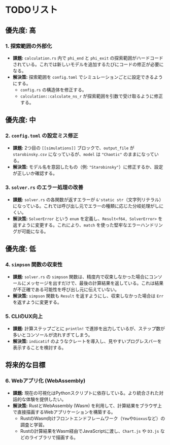 # TODOリスト

## 優先度: 高

### 1. 探索範囲の外部化

-   **課題:** `calculation.rs` 内で `phi_end` と `phi_exit` の探索範囲がハードコードされている。これでは新しいモデルを追加するたびにコードの修正が必要になる。
-   **解決策:** 探索範囲を `config.toml` でシミュレーションごとに設定できるようにする。
    -   `config.rs` の構造体を修正する。
    -   `calculation::calculate_ns_r` が探索範囲を引数で受け取るように修正する。

## 優先度: 中

### 2. `config.toml` の設定ミス修正

-   **課題:** 2つ目の `[[simulations]]` ブロックで、`output_file` が `starobinsky.csv` になっているが、`model` は `"Chaotic"` のままになっている。
-   **解決策:** モデル名を意図したもの（例: `"Starobinsky"`）に修正するか、設定が正しいか確認する。

### 3. `solver.rs` のエラー処理の改善

-   **課題:** `solver.rs` の各関数が返すエラーが `&'static str`（文字列リテラル）になっている。これでは呼び出し元でエラーの種類に応じた分岐処理がしにくい。
-   **解決策:** `SolverError` という `enum` を定義し、`Result<f64, SolverError>` を返すように変更する。これにより、`match` を使った堅牢なエラーハンドリングが可能になる。

## 優先度: 低

### 4. `simpson` 関数の収束性

-   **課題:** `solver.rs` の `simpson` 関数は、精度内で収束しなかった場合にコンソールにメッセージを出すだけで、最後の計算結果を返している。これは結果が不正確である可能性を呼び出し元に伝えていない。
-   **解決策:** `simpson` 関数も `Result` を返すようにし、収束しなかった場合は `Err` を返すように変更する。

### 5. CLIのUX向上

-   **課題:** 計算ステップごとに `println!` で進捗を出力しているが、ステップ数が多いとコンソールが流れすぎてしまう。
-   **解決策:** `indicatif` のようなクレートを導入し、見やすいプログレスバーを表示することを検討する。

## 将来的な目標

### 6. Webアプリ化 (WebAssembly)

-   **課題:** 現在の可視化はPythonスクリプトに依存している。より統合された対話的な体験を提供したい。
-   **解決策:** RustとWebAssembly (Wasm) を利用して、計算結果をブラウザ上で直接描画するWebアプリケーションを構築する。
    -   RustのWasm向けフロントエンドフレームワーク（`Yew`や`Dioxus`など）の調査と学習。
    -   Rustの計算結果をWasm経由でJavaScriptに渡し、`Chart.js` や `D3.js` などのライブラリで描画する。